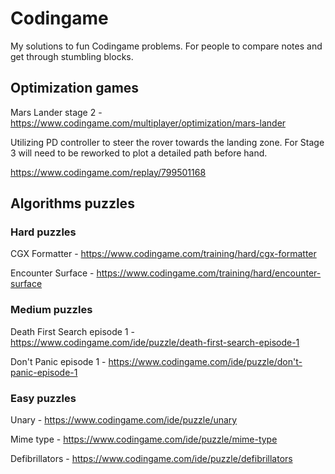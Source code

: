 # Codingame
My solutions to fun Codingame problems. For people to compare notes and get through stumbling blocks.

## Optimization games
Mars Lander stage 2 - https://www.codingame.com/multiplayer/optimization/mars-lander

Utilizing PD controller to steer the rover towards the landing zone.
For Stage 3 will need to be reworked to plot a detailed path before hand.

https://www.codingame.com/replay/799501168

## Algorithms puzzles
### Hard puzzles 

CGX Formatter - https://www.codingame.com/training/hard/cgx-formatter

Encounter Surface - https://www.codingame.com/training/hard/encounter-surface

### Medium puzzles
Death First Search episode 1 - https://www.codingame.com/ide/puzzle/death-first-search-episode-1

Don't Panic episode 1 - https://www.codingame.com/ide/puzzle/don't-panic-episode-1

### Easy puzzles
Unary - https://www.codingame.com/ide/puzzle/unary

Mime type - https://www.codingame.com/ide/puzzle/mime-type

Defibrillators - https://www.codingame.com/ide/puzzle/defibrillators
